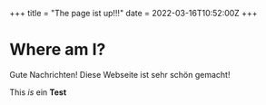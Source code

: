 +++
title = "The page ist up!!!"
date = 2022-03-16T10:52:00Z
+++

# Where am I?

Gute Nachrichten! Diese Webseite ist sehr schön gemacht!

This *is* ein **Test**
